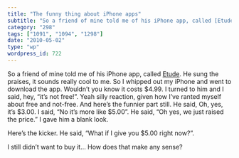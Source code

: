 ```yaml
---
title: "The funny thing about iPhone apps"
subtitle: "So a friend of mine told me of his iPhone app, called [Etude](http://etudeapp.com/). He sung the pra..."
category: "298"
tags: ["1091", "1094", "1298"]
date: "2010-05-02"
type: "wp"
wordpress_id: 722
---
```

So a friend of mine told me of his iPhone app, called [Etude](http://etudeapp.com/). He sung the praises, it sounds really cool to me. So I whipped out my iPhone and went to download the app. Wouldn’t you know it costs $4.99. I turned to him and I said, hey, “it’s not free!”.
Yeah silly reaction, given how I’ve ranted myself about free and not-free. And here’s the funnier part still. He said, Oh, yes, it’s $3.00. I said, “No it’s more like $5.00”. He said, “Oh yes, we just raised the price.” I gave him a blank look.

Here’s the kicker. He said, “What if I give you $5.00 right now?”.

I still didn’t want to buy it… How does that make any sense?